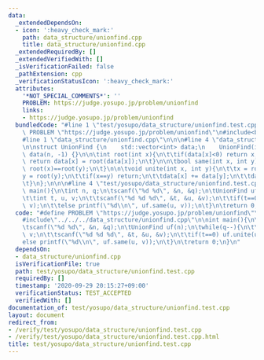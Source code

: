 ```yaml
---
data:
  _extendedDependsOn:
  - icon: ':heavy_check_mark:'
    path: data_structure/unionfind.cpp
    title: data_structure/unionfind.cpp
  _extendedRequiredBy: []
  _extendedVerifiedWith: []
  _isVerificationFailed: false
  _pathExtension: cpp
  _verificationStatusIcon: ':heavy_check_mark:'
  attributes:
    '*NOT_SPECIAL_COMMENTS*': ''
    PROBLEM: https://judge.yosupo.jp/problem/unionfind
    links:
    - https://judge.yosupo.jp/problem/unionfind
  bundledCode: "#line 1 \"test/yosupo/data_structure/unionfind.test.cpp\"\n#define\
    \ PROBLEM \"https://judge.yosupo.jp/problem/unionfind\"\n#include<bits/stdc++.h>\n\
    #line 1 \"data_structure/unionfind.cpp\"\n\n\n#line 4 \"data_structure/unionfind.cpp\"\
    \n\nstruct UnionFind {\n    std::vector<int> data;\n    UnionFind(int n=1e5):\
    \ data(n, -1) {}\n\n\tint root(int x){\n\t\tif(data[x]<0) return x;\n\t\telse\
    \ return data[x] = root(data[x]);\n\t}\n\n\tbool same(int x, int y){\n\t\treturn\
    \ root(x)==root(y);\n\t}\n\n\tvoid unite(int x, int y){\n\t\tx = root(x);\n\t\t\
    y = root(y);\n\t\tif(x==y) return;\n\t\tdata[x] += data[y];\n\t\tdata[y] = x;\n\
    \t}\n};\n\n\n#line 4 \"test/yosupo/data_structure/unionfind.test.cpp\"\n\nint\
    \ main(){\n\tint n, q;\n\tscanf(\"%d %d\", &n, &q);\n\tUnionFind uf(n);\n\twhile(q--){\n\
    \t\tint t, u, v;\n\t\tscanf(\"%d %d %d\", &t, &u, &v);\n\t\tif(t==0) uf.unite(u,\
    \ v);\n\t\telse printf(\"%d\\n\", uf.same(u, v));\n\t}\n\treturn 0;\n}\n"
  code: "#define PROBLEM \"https://judge.yosupo.jp/problem/unionfind\"\n#include<bits/stdc++.h>\n\
    #include\"../../../data_structure/unionfind.cpp\"\n\nint main(){\n\tint n, q;\n\
    \tscanf(\"%d %d\", &n, &q);\n\tUnionFind uf(n);\n\twhile(q--){\n\t\tint t, u,\
    \ v;\n\t\tscanf(\"%d %d %d\", &t, &u, &v);\n\t\tif(t==0) uf.unite(u, v);\n\t\t\
    else printf(\"%d\\n\", uf.same(u, v));\n\t}\n\treturn 0;\n}\n"
  dependsOn:
  - data_structure/unionfind.cpp
  isVerificationFile: true
  path: test/yosupo/data_structure/unionfind.test.cpp
  requiredBy: []
  timestamp: '2020-09-29 20:15:27+09:00'
  verificationStatus: TEST_ACCEPTED
  verifiedWith: []
documentation_of: test/yosupo/data_structure/unionfind.test.cpp
layout: document
redirect_from:
- /verify/test/yosupo/data_structure/unionfind.test.cpp
- /verify/test/yosupo/data_structure/unionfind.test.cpp.html
title: test/yosupo/data_structure/unionfind.test.cpp
---
```

